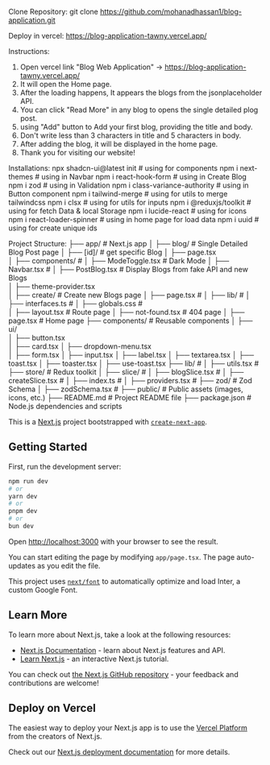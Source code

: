 Clone Repository:
git clone https://github.com/mohanadhassan1/blog-application.git

Deploy in vercel:
https://blog-application-tawny.vercel.app/


Instructions:
1. Open vercel link "Blog Web Application" -> https://blog-application-tawny.vercel.app/
2. It will open the Home page. 
3. After the loading happens, It appears the blogs from the jsonplaceholder API.
4. You can click "Read More" in any blog to opens the single detailed plog post.
5. using "Add" button to Add your first blog, providing the title and body.
6. Don't write less than 3 characters in title and 5 characters in body.
7. After adding the blog, it will be displayed in the home page.
8. Thank you for visiting our website!


Installations:
npx shadcn-ui@latest init                   # using for components
npm i next-themes                           # using in Navbar
npm i react-hook-form                       # using in Create Blog 
npm i zod                                   # using in Validation
npm i class-variance-authority              # using in Button component
npm i tailwind-merge                        # using for utils to merge tailwindcss
npm i clsx                                  # using for utils for inputs
npm i @reduxjs/toolkit                      # using for fetch Data & local Storage 
npm i lucide-react                          # using for icons
npm i react-loader-spinner                  # using in home page for load data
npm i uuid                                  # using for create unique ids


Project Structure:
├── app/                    # Next.js app
│   ├── blog/               # Single Detailed Blog Post page
│       ├── [id]/           # get specific Blog
│           ├── page.tsx      
│   ├── components/         # 
│       ├── ModeToggle.tsx  # Dark Mode
│       ├── Navbar.tsx      #
│       ├── PostBlog.tsx    # Display Blogs from fake API and new Blogs   
│       ├── theme-provider.tsx    
│   ├── create/             # Create new Blogs page
│       ├── page.tsx        #
│   ├── lib/                # 
│       ├── interfaces.ts   #
│   ├── globals.css         #    
│   ├── layout.tsx          # Route page
│   ├── not-found.tsx       # 404 page
│   ├── page.tsx            # Home page
├── components/             # Reusable components
│   ├── ui/                 
│       ├── button.tsx        
│       ├── card.tsx
│       ├── dropdown-menu.tsx        
│       ├── form.tsx
│       ├── input.tsx
│       ├── label.tsx
│       ├── textarea.tsx
│       ├── toast.tsx
│       ├── toaster.tsx
│       ├── use-toast.tsx
├── lib/                    # 
│   ├── utils.tsx           # 
├── store/                  # Redux toolkit
│   ├── slice/              #
│       ├── blogSlice.tsx   #
│       ├── createSlice.tsx #
│   ├── index.ts            # 
│   ├── providers.tsx       # 
├── zod/                    # Zod Schema
│   ├── zodSchema.tsx       # 
├── public/                 # Public assets (images, icons, etc.)
├── README.md               # Project README file
├── package.json            # Node.js dependencies and scripts




This is a [Next.js](https://nextjs.org/) project bootstrapped with [`create-next-app`](https://github.com/vercel/next.js/tree/canary/packages/create-next-app).

## Getting Started

First, run the development server:

```bash
npm run dev
# or
yarn dev
# or
pnpm dev
# or
bun dev
```

Open [http://localhost:3000](http://localhost:3000) with your browser to see the result.

You can start editing the page by modifying `app/page.tsx`. The page auto-updates as you edit the file.

This project uses [`next/font`](https://nextjs.org/docs/basic-features/font-optimization) to automatically optimize and load Inter, a custom Google Font.

## Learn More

To learn more about Next.js, take a look at the following resources:

- [Next.js Documentation](https://nextjs.org/docs) - learn about Next.js features and API.
- [Learn Next.js](https://nextjs.org/learn) - an interactive Next.js tutorial.

You can check out [the Next.js GitHub repository](https://github.com/vercel/next.js/) - your feedback and contributions are welcome!

## Deploy on Vercel

The easiest way to deploy your Next.js app is to use the [Vercel Platform](https://vercel.com/new?utm_medium=default-template&filter=next.js&utm_source=create-next-app&utm_campaign=create-next-app-readme) from the creators of Next.js.

Check out our [Next.js deployment documentation](https://nextjs.org/docs/deployment) for more details.